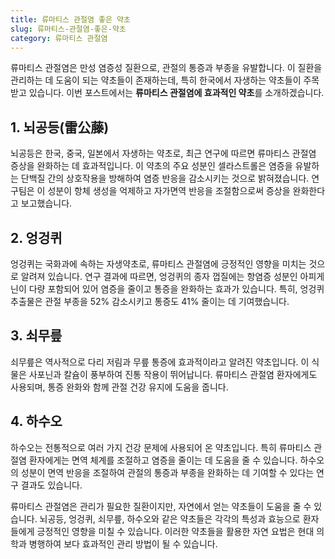 ```yaml
---
title: 류마티스 관절염 좋은 약초
slug: 류마티스-관절염-좋은-약초
category: 류마티스 관절염
---
```


류마티스 관절염은 만성 염증성 질환으로, 관절의 통증과 부종을 유발합니다. 이 질환을 관리하는 데 도움이 되는 약초들이 존재하는데, 특히 한국에서 자생하는 약초들이 주목받고 있습니다. 이번 포스트에서는 **류마티스 관절염에 효과적인 약초**를 소개하겠습니다.

## 1. 뇌공등(雷公藤)

뇌공등은 한국, 중국, 일본에서 자생하는 약초로, 최근 연구에 따르면 류마티스 관절염 증상을 완화하는 데 효과적입니다. 이 약초의 주요 성분인 셀라스트롤은 염증을 유발하는 단백질 간의 상호작용을 방해하여 염증 반응을 감소시키는 것으로 밝혀졌습니다. 연구팀은 이 성분이 항체 생성을 억제하고 자가면역 반응을 조절함으로써 증상을 완화한다고 보고했습니다.

## 2. 엉겅퀴

엉겅퀴는 국화과에 속하는 자생약초로, 류마티스 관절염에 긍정적인 영향을 미치는 것으로 알려져 있습니다. 연구 결과에 따르면, 엉겅퀴의 종자 껍질에는 항염증 성분인 아피게닌이 다량 포함되어 있어 염증을 줄이고 통증을 완화하는 효과가 있습니다. 특히, 엉겅퀴 추출물은 관절 부종을 52% 감소시키고 통증도 41% 줄이는 데 기여했습니다.

## 3. 쇠무릎

쇠무릎은 역사적으로 다리 저림과 무릎 통증에 효과적이라고 알려진 약초입니다. 이 식물은 사포닌과 칼슘이 풍부하여 진통 작용이 뛰어납니다. 류마티스 관절염 환자에게도 사용되며, 통증 완화와 함께 관절 건강 유지에 도움을 줍니다.

## 4. 하수오

하수오는 전통적으로 여러 가지 건강 문제에 사용되어 온 약초입니다. 특히 류마티스 관절염 환자에게는 면역 체계를 조절하고 염증을 줄이는 데 도움을 줄 수 있습니다. 하수오의 성분이 면역 반응을 조절하여 관절의 통증과 부종을 완화하는 데 기여할 수 있다는 연구 결과도 있습니다.

류마티스 관절염은 관리가 필요한 질환이지만, 자연에서 얻는 약초들이 도움을 줄 수 있습니다. 뇌공등, 엉겅퀴, 쇠무릎, 하수오와 같은 약초들은 각각의 특성과 효능으로 환자들에게 긍정적인 영향을 미칠 수 있습니다. 이러한 약초들을 활용한 자연 요법은 현대 의학과 병행하여 보다 효과적인 관리 방법이 될 수 있습니다.